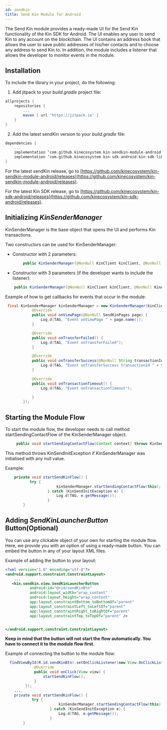 ```yaml
---
id: sendkin
title: Send Kin Module for Android
---
```

The Send Kin module provides a ready-made UI for the Send Kin functionality of the Kin SDK for Android. The UI enables any user to send Kin to any account on the blockchain. The UI contains an address book that allows the user to save public addresses of his/her contacts and to choose any address to send Kin to. In addition, the module includes a listener that allows the developer to monitor events in the module.


## Installation
To include the library in your project, do the following:
1. Add jitpack to your *build.gradle* project file:

```gradle
allprojects {
    repositories {
        ...
        maven { url 'https://jitpack.io' }
    }
}
```

2. Add the latest sendKin version to your *build.gradle* file:

```gradle
dependencies {
    ...
    implementation ‘com.github.kinecosystem.kin-sendkin-module-android:kin-sendkin-lib:<sendkin latest release>’
    implementation ‘com.github.kinecosystem.kin-sdk-android:kin-sdk-lib:<kin sdk latest release>’
}
```

For the latest sendKin release, go to [https://github.com/kinecosystem/kin-sendkin-module-android/releases](https://github.com/kinecosystem/kin-sendkin-module-android/releases).

For the latest Kin SDK release, go to [https://github.com/kinecosystem/kin-sdk-android/releases](https://github.com/kinecosystem/kin-sdk-android/releases).
  



## Initializing *KinSenderManager*
KinSenderManager is the base object that opens the UI and performs Kin transactions.

Two constructors can be used for KinSenderManager:
* Constructor with 2 parameters:
```java
        public KinSenderManager(@NonNull KinClient kinClient, @NonNull KinAccount kinAccount)
```
* Constructor with 3 parameters (if the developer wants to include the listener): 


```java
    public KinSenderManager(@NonNull KinClient kinClient, @NonNull KinAccount kinAccount, @Nullable SendKinEventsListener listener)
```
Example of how to get callbacks for events that occur in the module:

```java
 final KinSenderManager kinSenderManager = new KinSenderManager(kinClient, kinAccount, new SendKinEventsListener() {
            @Override
            public void onViewPage(@NonNull SendKinPages page) {
                Log.d(TAG, "Event onViewPage " + page.name());
            }

            @Override
            public void onTransferFailed() {
                Log.d(TAG, "Event onTransferFailed");
            }

            @Override
            public void onTransferSuccess(@NonNull String transactionId) {
                Log.d(TAG, "Event onTransferSuccess transactionId " + transactionId);
            }

            @Override
            public void onTransactionTimeout() {
                Log.d(TAG, "Event onTransactionTimeout");

            }
        });
```

## Starting the Module Flow
To start the module flow, the developer needs to call method startSendingContactFlow of the KinSenderManager object:

```java
     public void startSendingContactFlow(Context context) throws KinSendInitException
```

This method throws KinSendInitException if KinSenderManager was initialised with any null value.



Example:
```java
    private void startSendKinFlow() {
           try {
                       kinSenderManager.startSendingContactFlow(this);
                   } catch (KinSendInitException e) {
                       Log.d(TAG, e.getMessage());
                   }
        }
```



## Adding *SendKinLauncherButton* Button(Optional) 
You can use any clickable object of your own for starting the module flow. Here, we provide you with an option of using a ready-made button. You can embed the button in any of your layout XML files.

Example of adding the button to your layout:
```xml
<?xml version="1.0" encoding="utf-8"?>
<android.support.constraint.ConstraintLayout>
    ...
   <kin.sendkin.view.SendKinLauncherButton
           android:id="@+id/sendKinBtn"
           android:layout_width="wrap_content"
           android:layout_height="wrap_content"
           app:layout_constraintBottom_toBottomOf="parent"
           app:layout_constraintLeft_toLeftOf="parent"
           app:layout_constraintRight_toRightOf="parent"
           app:layout_constraintTop_toTopOf="parent" />


</android.support.constraint.ConstraintLayout>
```

**Keep in mind that the button will not start the flow automatically. You have to connect it to the module flow first.**    

Example of connecting the button to the module flow:

```java
  findViewById(R.id.sendKinBtn).setOnClickListener(new View.OnClickListener() {
             @Override
             public void onClick(View view) {
                 startSendKinFlow();
             }
         });
    ....
    private void startSendKinFlow() {
            try {
                        kinSenderManager.startSendingContactFlow(this);
                    } catch (KinSendInitException e) {
                        Log.d(TAG, e.getMessage());
                    }
        }
```
